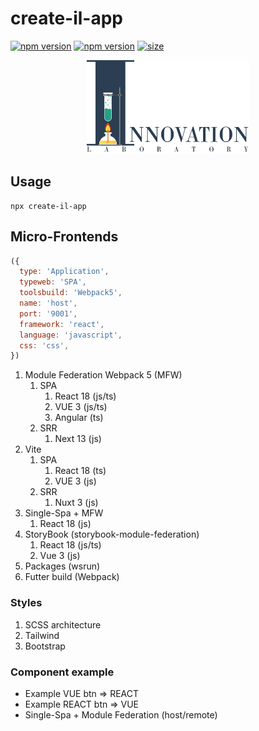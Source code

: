 # create-il-app

[![npm version](https://badge.fury.io/js/create-il-app.svg)](https://badge.fury.io/js/create-il-app) [![npm version](https://img.shields.io/npm/dm/create-il-app.svg)](https://badge.fury.io/js/create-il-app)
[![size][size]][size-url]

<div align="center"><img src="https://github.com/DemonDis/create-il-app/blob/main/images/InnoLab.png" height="150" alt="Innovation lab"></div>

## Usage

```
npx create-il-app
```

## Micro-Frontends
```js
({
  type: 'Application',
  typeweb: 'SPA',
  toolsbuild: 'Webpack5',
  name: 'host',
  port: '9001',
  framework: 'react',
  language: 'javascript',
  css: 'css',
})
```
1. Module Federation Webpack 5 (MFW)
    1. SPA
        1. React 18 (js/ts)
        2. VUE 3 (js/ts)
        3. Angular (ts)
    2. SRR
        1. Next 13 (js)
2. Vite
    1. SPA
        1. React 18 (ts)
        2. VUE 3 (js)
    1. SRR
        1. Nuxt 3 (js)
3. Single-Spa + MFW
    1. React 18 (js)
4. StoryBook (storybook-module-federation)
    1. React 18 (js/ts)
    2. Vue 3 (js)
5. Packages (wsrun)
6. Futter build (Webpack)

### Styles

1. SCSS architecture
2. Tailwind
3. Bootstrap

### Сomponent example

- Example VUE btn => REACT
- Example REACT btn => VUE
- Single-Spa + Module Federation (host/remote)

[size]: https://packagephobia.now.sh/badge?p=create-il-app
[size-url]: https://packagephobia.now.sh/result?p=create-il-app